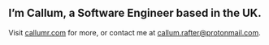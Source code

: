 ## I’m Callum, a Software Engineer based in the UK.

Visit [callumr.com](https://callumr.com/) for more, or contact me at [callum.rafter@protonmail.com](mailto:callum.rafter@protonmail.com).
